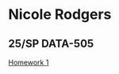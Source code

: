 # Nicole Rodgers
## 25/SP DATA-505

<a href = "nbrodgers.github.io/main/wine_of_pnw.html">Homework 1</url>
